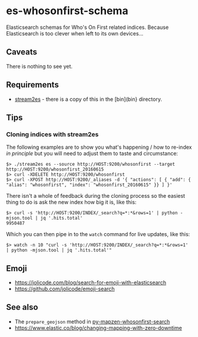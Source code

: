 # es-whosonfirst-schema

Elasticsearch schemas for Who's On First related indices. Because Elasticsearch is too clever when left to its own devices...

## Caveats

There is nothing to see yet.

## Requirements

* [stream2es](https://github.com/elastic/stream2es) - there is a copy of this in the [bin](bin} directory.


## Tips

### Cloning indices with stream2es

The following examples are to show you what's happening / how to re-index _in principle_ but you will need to adjust them to taste and circumstance:

```
$> ./stream2es es --source http://HOST:9200/whosonfirst --target http://HOST:9200/whosonfirst_20160615
$> curl -XDELETE http://HOST:9200/whosonfirst
$> curl -XPOST http://HOST:9200/_aliases -d '{ "actions": [ { "add": { "alias": "whosonfirst", "index": "whosonfirst_20160615" }} ] }'
```

There isn't a whole of feedback during the cloning process so the easiest thing to do is ask the new index how big it is, like this:

```
$> curl -s 'http://HOST:9200/INDEX/_search?q=*:*&rows=1' | python -mjson.tool | jq '.hits.total'
9950487
```

Which you can then pipe in to the `watch` command for live updates, like this:

```
$> watch -n 10 "curl -s 'http://HOST:9200/INDEX/_search?q=*:*&rows=1' | python -mjson.tool | jq '.hits.total'"
```

## Emoji

* https://jolicode.com/blog/search-for-emoji-with-elasticsearch
* https://github.com/jolicode/emoji-search

## See also

* The `prepare_geojson` method in [py-mapzen-whosonfirst-search](https://github.com/whosonfirst/py-mapzen-whosonfirst-search/blob/master/mapzen/whosonfirst/search/__init__.py)
* https://www.elastic.co/blog/changing-mapping-with-zero-downtime
